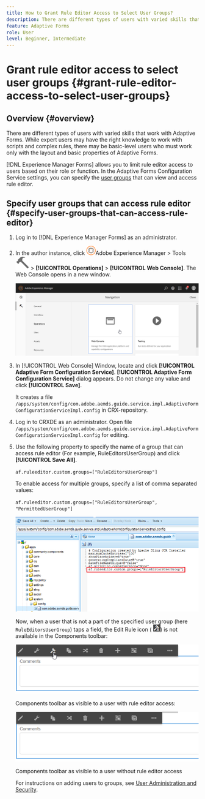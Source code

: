 ```yaml
---
title: How to Grant Rule Editor Access to Select User Groups?
description: There are different types of users with varied skills that work with Adaptive Forms. Learn how to limit rule editor access to users based on their role or function.
feature: Adaptive Forms
role: User
level: Beginner, Intermediate
---
```


# Grant rule editor access to select user groups {#grant-rule-editor-access-to-select-user-groups}

## Overview {#overview}

There are different types of users with varied skills that work with Adaptive Forms. While expert users may have the right knowledge to work with scripts and complex rules, there may be basic-level users who must work only with the layout and basic properties of Adaptive Forms.

[!DNL Experience Manager Forms] allows you to limit rule editor access to users based on their role or function. In the Adaptive Forms Configuration Service settings, you can specify the [user groups](forms-groups-privileges-tasks.md) that can view and access rule editor.

## Specify user groups that can access rule editor {#specify-user-groups-that-can-access-rule-editor}

1. Log in to [!DNL Experience Manager Forms] as an administrator.
1. In the author instance, click ![Adobe Experience Manager](assets/adobeexperiencemanager.png)Adobe Experience Manager &gt; Tools ![hammer](assets/hammer-icon.svg) &gt; **[!UICONTROL Operations]** &gt; **[!UICONTROL Web Console]**. The Web Console opens in a new window.

   ![1-2](assets/1-2.png)

1. In [!UICONTROL Web Console] Window, locate and click **[!UICONTROL Adaptive Form Configuration Service]**. **[!UICONTROL Adaptive Form Configuration Service]** dialog appears. Do not change any value and click **[!UICONTROL Save]**.

   It creates a file `/apps/system/config/com.adobe.aemds.guide.service.impl.AdaptiveFormConfigurationServiceImpl.config` in CRX-repository.

1. Log in to CRXDE as an administrator. Open file `/apps/system/config/com.adobe.aemds.guide.service.impl.AdaptiveFormConfigurationServiceImpl.config` for editing.
1. Use the following property to specify the name of a group that can access rule editor (For example, RuleEditorsUserGroup) and click **[!UICONTROL Save All]**.

   `af.ruleeditor.custom.groups=["RuleEditorsUserGroup"]`

   To enable access for multiple groups, specify a list of comma separated values:

   `af.ruleeditor.custom.groups=["RuleEditorsUserGroup", "PermittedUserGroup"]`

   ![Create User](assets/create_user_new.png)

   Now, when a user that is not a part of the specified user group (here    `RuleEditorsUserGroup`) taps a field, the Edit Rule icon ( ![edit-rules1](assets/edit-rules1.png)) is not available in the Components toolbar:

   ![componentstoolbarwithre](assets/componentstoolbarwithre.png)

   Components toolbar as visible to a user with rule editor access:

   ![componentstoolbarwithoutre](assets/componentstoolbarwithoutre.png)

   Components toolbar as visible to a user without rule editor access

   For instructions on adding users to groups, see [User Administration and Security](https://experienceleague.adobe.com/docs/experience-manager-65/administering/security/security.html).

